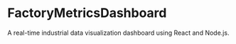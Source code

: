 # FactoryMetricsDashboard
A real-time industrial data visualization dashboard using React and Node.js.
